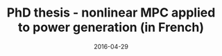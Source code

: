 ---
title: "PhD thesis - nonlinear MPC applied to power generation (in French)"
date: "2016-04-29"
slug: "MPC_EDF"
summary: "I defended my PhD thesis in 2016, in cooperation between EDF and CentraleSupélec. I developped a new Model Predictive Control algorithm as well as a dynamic optimization algorithms based on physical models of power plants (Modelica, JModelica, MATLAB)"
link: "https://hal.archives-ouvertes.fr/tel-01368526/"
picture: "./images/modelica.png"
technos: "python MILP physical model"
---